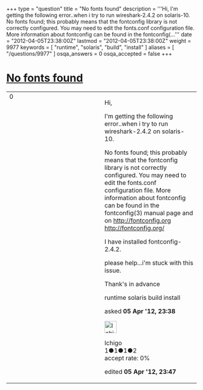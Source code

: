 +++
type = "question"
title = "No fonts found"
description = '''Hi, I&#x27;m getting the following error..when i try to run wireshark-2.4.2 on solaris-10. No fonts found; this probably means that the fontconfig library is not correctly configured. You may need to edit the fonts.conf configuration file. More information about fontconfig can be found in the fontconfig(...'''
date = "2012-04-05T23:38:00Z"
lastmod = "2012-04-05T23:38:00Z"
weight = 9977
keywords = [ "runtime", "solaris", "build", "install" ]
aliases = [ "/questions/9977" ]
osqa_answers = 0
osqa_accepted = false
+++

<div class="headNormal">

# [No fonts found](/questions/9977/no-fonts-found)

</div>

<div id="main-body">

<div id="askform">

<table id="question-table" style="width:100%;"><colgroup><col style="width: 50%" /><col style="width: 50%" /></colgroup><tbody><tr class="odd"><td style="width: 30px; vertical-align: top"><div class="vote-buttons"><span id="post-9977-upvote" class="ajax-command post-vote up" rel="nofollow" title="I like this post (click again to cancel)"> </span><div id="post-9977-score" class="post-score" title="current number of votes">0</div><span id="post-9977-downvote" class="ajax-command post-vote down" rel="nofollow" title="I dont like this post (click again to cancel)"> </span> <span id="favorite-mark" class="ajax-command favorite-mark" rel="nofollow" title="mark/unmark this question as favorite (click again to cancel)"> </span><div id="favorite-count" class="favorite-count"></div></div></td><td><div id="item-right"><div class="question-body"><p>Hi,</p><p>I'm getting the following error..when i try to run wireshark-2.4.2 on solaris-10.</p><p>No fonts found; this probably means that the fontconfig library is not correctly configured. You may need to edit the fonts.conf configuration file. More information about fontconfig can be found in the fontconfig(3) manual page and on <a href="http://fontconfig.org">http://fontconfig.org</a> <a href="http://fontconfig.org/">http://fontconfig.org/</a></p><p>I have installed fontconfig-2.4.2.</p><p>please help...i'm stuck with this issue.</p><p>Thank's in advance</p></div><div id="question-tags" class="tags-container tags"><span class="post-tag tag-link-runtime" rel="tag" title="see questions tagged &#39;runtime&#39;">runtime</span> <span class="post-tag tag-link-solaris" rel="tag" title="see questions tagged &#39;solaris&#39;">solaris</span> <span class="post-tag tag-link-build" rel="tag" title="see questions tagged &#39;build&#39;">build</span> <span class="post-tag tag-link-install" rel="tag" title="see questions tagged &#39;install&#39;">install</span></div><div id="question-controls" class="post-controls"></div><div class="post-update-info-container"><div class="post-update-info post-update-info-user"><p>asked <strong>05 Apr '12, 23:38</strong></p><img src="https://secure.gravatar.com/avatar/e04d89abdb2799efb4cb4f9d1d6cf495?s=32&amp;d=identicon&amp;r=g" class="gravatar" width="32" height="32" alt="Ichigo&#39;s gravatar image" /><p><span>Ichigo</span><br />
<span class="score" title="1 reputation points">1</span><span title="1 badges"><span class="badge1">●</span><span class="badgecount">1</span></span><span title="1 badges"><span class="silver">●</span><span class="badgecount">1</span></span><span title="2 badges"><span class="bronze">●</span><span class="badgecount">2</span></span><br />
<span class="accept_rate" title="Rate of the user&#39;s accepted answers">accept rate:</span> <span title="Ichigo has no accepted answers">0%</span></p></div><div class="post-update-info post-update-info-edited"><p><span> edited <strong>05 Apr '12, 23:47</strong> </span></p></div></div><div id="comments-container-9977" class="comments-container"></div><div id="comment-tools-9977" class="comment-tools"></div><div class="clear"></div><div id="comment-9977-form-container" class="comment-form-container"></div><div class="clear"></div></div></td></tr></tbody></table>

</div>

</div>

